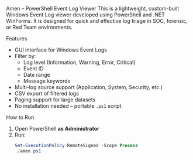 Amen – PowerShell Event Log Viewer
This is a lightweight, custom-built Windows Event Log viewer developed using PowerShell and .NET WinForms. It is designed for quick and effective log triage in SOC, forensic, or Red Team environments.

Features
- GUI interface for Windows Event Logs
- Filter by:
  - Log level (Information, Warning, Error, Critical)
  - Event ID
  - Date range
  - Message keywords
- Multi-log source support (Application, System, Security, etc.)
- CSV export of filtered logs
- Paging support for large datasets
- No installation needed – portable `.ps1` script

How to Run
1. Open PowerShell **as Administrator**
2. Run:
   ```powershell
   Set-ExecutionPolicy RemoteSigned -Scope Process
   ./amen.ps1
